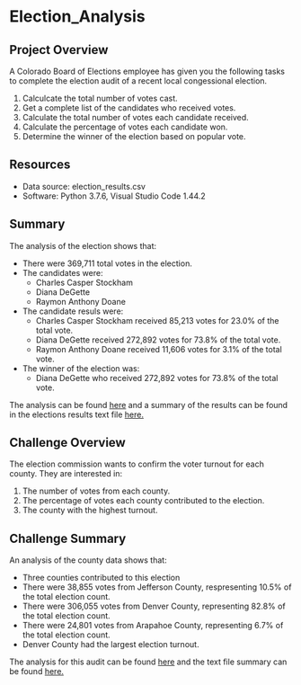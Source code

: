 # Election_Analysis

## Project Overview
A Colorado Board of Elections employee has given you the following tasks to complete the election audit of a recent local congessional election.

1. Calculcate the total number of votes cast.
2. Get a complete list of the candidates who received votes.
3. Calculate the total number of votes each candidate received.
4. Calculate the percentage of votes each candidate won.
5. Determine the winner of the election based on popular vote.

## Resources
- Data source: election_results.csv
- Software: Python 3.7.6, Visual Studio Code 1.44.2

## Summary
The analysis of the election shows that:
- There were 369,711 total votes in the election.
- The candidates were:
    - Charles Casper Stockham
    - Diana DeGette
    - Raymon Anthony Doane
- The candidate resuls were:
    - Charles Casper Stockham received 85,213 votes for 23.0% of the total vote.
    - Diana DeGette received 272,892 votes for 73.8% of the total vote.
    - Raymon Anthony Doane received 11,606 votes for 3.1% of the total vote.
- The winner of the election was:
    - Diana DeGette who received 272,892 votes for 73.8% of the total vote.

The analysis can be found [here](PyPoll.py) and a summary of the results can be found in the elections results text file [here.](analysis/election_analysis.txt)

## Challenge Overview
The election commission wants to confirm the voter turnout for each county. They are interested in:

1. The number of votes from each county.
2. The percentage of votes each county contributed to the election.
3. The county with the highest turnout.

## Challenge Summary
An analysis of the county data shows that:
- Three counties contributed to this election
- There were 38,855 votes from Jefferson County, respresenting 10.5% of the total election count.
- There were 306,055 votes from Denver County, representing 82.8% of the total election count.
- There were 24,801 votes from Arapahoe County, representing 6.7% of the total election count.
- Denver County had the largest election turnout.

The analysis for this audit can be found [here](PyPoll_Challenge.py) and the text file summary can be found [here.](analysis/election_analysis.txt)
